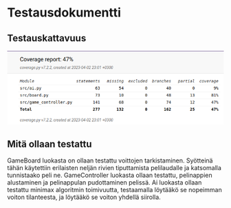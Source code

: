 # Testausdokumentti

## Testauskattavuus

![](./kuvat/testikattavuus_2.4.png)


## Mitä ollaan testattu

GameBoard luokasta on ollaan testattu voittojen tarkistaminen. Syötteinä tähän käytettiin erilaisten neljän rivien tiputtamista pelilaudalle ja katsomalla
tunnistaako peli ne.
GameController luokasta ollaan testattu, pelinappien alustaminen ja pelinappulan pudottaminen pelissä.
Ai luokasta ollaan testattu minimax algoritmin toimivuutta, testaamalla löytääkö se nopeimman voiton tilanteesta, ja löytääkö se voiton yhdellä siirolla.
